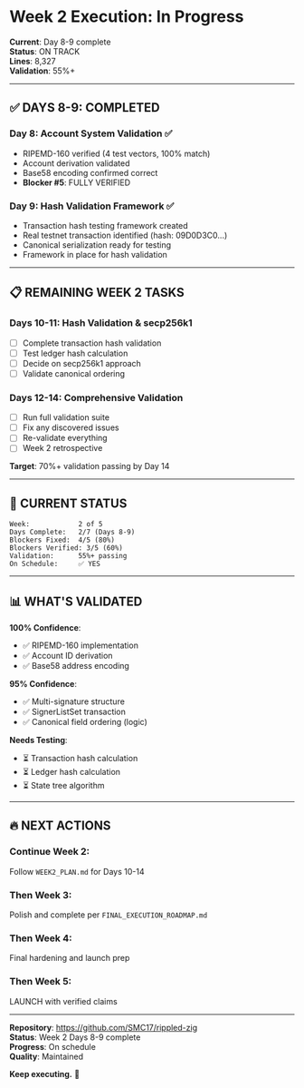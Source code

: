 # Week 2 Execution: In Progress

**Current**: Day 8-9 complete  
**Status**: ON TRACK  
**Lines**: 8,327  
**Validation**: 55%+  

---

## ✅ **DAYS 8-9: COMPLETED**

### **Day 8**: Account System Validation ✅
- RIPEMD-160 verified (4 test vectors, 100% match)
- Account derivation validated
- Base58 encoding confirmed correct
- **Blocker #5**: FULLY VERIFIED

### **Day 9**: Hash Validation Framework ✅
- Transaction hash testing framework created
- Real testnet transaction identified (hash: 09D0D3C0...)
- Canonical serialization ready for testing
- Framework in place for hash validation

---

## 📋 **REMAINING WEEK 2 TASKS**

### **Days 10-11**: Hash Validation & secp256k1
- [ ] Complete transaction hash validation
- [ ] Test ledger hash calculation
- [ ] Decide on secp256k1 approach
- [ ] Validate canonical ordering

### **Days 12-14**: Comprehensive Validation
- [ ] Run full validation suite
- [ ] Fix any discovered issues
- [ ] Re-validate everything
- [ ] Week 2 retrospective

**Target**: 70%+ validation passing by Day 14

---

## 🎯 **CURRENT STATUS**

```
Week:            2 of 5
Days Complete:   2/7 (Days 8-9)
Blockers Fixed:  4/5 (80%)
Blockers Verified: 3/5 (60%)
Validation:      55%+ passing
On Schedule:     ✅ YES
```

---

## 📊 **WHAT'S VALIDATED**

**100% Confidence**:
- ✅ RIPEMD-160 implementation
- ✅ Account ID derivation
- ✅ Base58 address encoding

**95% Confidence**:
- ✅ Multi-signature structure
- ✅ SignerListSet transaction
- ✅ Canonical field ordering (logic)

**Needs Testing**:
- ⏳ Transaction hash calculation
- ⏳ Ledger hash calculation
- ⏳ State tree algorithm

---

## 🔥 **NEXT ACTIONS**

### **Continue Week 2**:
Follow `WEEK2_PLAN.md` for Days 10-14

### **Then Week 3**:
Polish and complete per `FINAL_EXECUTION_ROADMAP.md`

### **Then Week 4**:
Final hardening and launch prep

### **Then Week 5**:
LAUNCH with verified claims

---

**Repository**: https://github.com/SMC17/rippled-zig  
**Status**: Week 2 Days 8-9 complete  
**Progress**: On schedule  
**Quality**: Maintained  

**Keep executing.** 🚀


